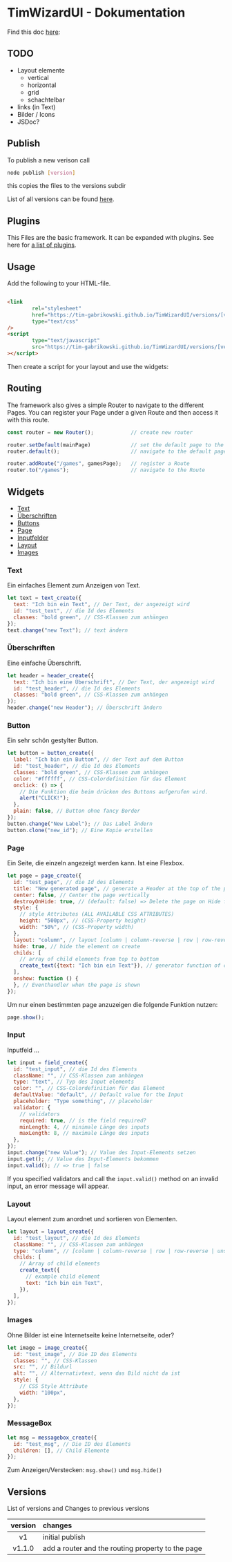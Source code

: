 # TimWizardUI - Dokumentation

Find this doc [here](https://tim-gabrikowski.github.io/TimWizardUI/):

## TODO

- Layout elemente
  - vertical
  - horizontal
  - grid
  - schachtelbar
- links (in Text)
- Bilder / Icons
- JSDoc?

## Publish

To publish a new verison call

```bash
node publish [version]
```

this copies the files to the versions subdir

List of all versions can be found [here](#versions).

## Plugins

This Files are the basic framework. It can be expanded with plugins. See here
for [a list of plugins](./plugins/README.md).

## Usage

Add the following to your HTML-file.

```html

<link
        rel="stylesheet"
        href="https://tim-gabrikowski.github.io/TimWizardUI/versions/[version]/style.css"
        type="text/css"
/>
<script
        type="text/javascript"
        src="https://tim-gabrikowski.github.io/TimWizardUI/versions/[version]/script.js"
></script>
```

Then create a script for your layout and use the widgets:

## Routing

The framework also gives a simple Router to navigate to the different Pages.
You can register your Page under a given Route and then access it with this route.

```js
const router = new Router();            // create new router

router.setDefault(mainPage)             // set the default page to the mainPage
router.default();                       // navigate to the default page

router.addRoute("/games", gamesPage);   // register a Route
router.to("/games");                    // navigate to the Route
```

## Widgets

- [Text](#text)
- [Überschriften](#überschriften)
- [Buttons](#button)
- [Page](#page)
- [Inputfelder](#input)
- [Layout](#layout)
- [Images](#images)

### Text

Ein einfaches Element zum Anzeigen von Text.

```javascript
let text = text_create({
  text: "Ich bin ein Text", // Der Text, der angezeigt wird
  id: "test_text", // die Id des Elements
  classes: "bold green", // CSS-Klassen zum anhängen
});
text.change("new Text"); // text ändern
```

### Überschriften

Eine einfache Überschrift.

```javascript
let header = header_create({
  text: "Ich bin eine Überschrift", // Der Text, der angezeigt wird
  id: "test_header", // die Id des Elements
  classes: "bold green", // CSS-Klassen zum anhängen
});
header.change("new Header"); // Überschrift ändern
```

### Button

Ein sehr schön gestylter Button.

```javascript
let button = button_create({
  label: "Ich bin ein Button", // der Text auf dem Button
  id: "test_header", // die Id des Elements
  classes: "bold green", // CSS-Klassen zum anhängen
  color: "#ffffff", // CSS-Colordefinition für das Element
  onclick: () => {
    // Die Funktion die beim drücken des Buttons aufgerufen wird.
    alert("CLICK!");
  },
  plain: false, // Button ohne fancy Border
});
button.change("New Label"); // Das Label ändern
button.clone("new_id"); // Eine Kopie erstellen
```

### Page

Ein Seite, die einzeln angezeigt werden kann. Ist eine Flexbox.

```javascript
let page = page_create({
  id: "test_page", // die Id des Elements
  title: "New generated page", // generate a Header at the top of the page if provided
  center: false, // Center the page vertically
  destroyOnHide: true, // (default: false) => Delete the page on Hide from DOM
  style: {
    // style Attributes (ALL AVAILABLE CSS ATTRIBUTES)
    height: "500px", // (CSS-Property height)
    width: "50%", // (CSS-Property width)
  },
  layout: "column", // layout [column | column-reverse | row | row-reverse | unset] (default; unset)
  hide: true, // hide the element on create
  childs: [
    // array of child elements from top to bottom
    create_text({text: "Ich bin ein Text"}), // generator function of child element
  ],
  onshow: function () {
  }, // Eventhandler when the page is shown
});
```

Um nur einen bestimmten page anzuzeigen die folgende Funktion nutzen:

```javascript
page.show();
```

### Input

Inputfeld ...

```javascript
let input = field_create({
  id: "test_input", // die Id des Elements
  className: "", // CSS-Klassen zum anhängen
  type: "text", // Typ des Input elements
  color: "", // CSS-Colordefinition für das Element
  defaultValue: "default", // Default value for the Input
  placeholder: "Type something", // placeholder
  validator: {
    // validators
    required: true, // is the field required?
    minLength: 4, // minimale Länge des inputs
    maxLength: 8, // maximale Länge des inputs
  },
});
input.change("new Value"); // Value des Input-Elements setzen
input.get(); // Value des Input-Elements bekommen
input.valid(); // => true | false
```

If you specified validators and call the `input.valid()` method on an invalid input, an error message will appear.

### Layout

Layout element zum anordnet und sortieren von Elementen.

```javascript
let layout = layout_create({
  id: "test_layout", // die Id des Elements
  className: "", // CSS-Klassen zum anhängen
  type: "column", // [column | column-reverse | row | row-reverse | unset] (default; column)
  childs: [
    // Array of child elements
    create_text({
      // example child element
      text: "Ich bin ein Text",
    }),
  ],
});
```

### Images

Ohne Bilder ist eine Internetseite keine Internetseite, oder?

```javascript
let image = image_create({
  id: "test_image", // Die ID des Elements
  classes: "", // CSS-Klassen
  src: "", // Bildurl
  alt: "", // Alternativtext, wenn das Bild nicht da ist
  style: {
    // CSS Style Attribute
    width: "100px",
  },
});
```

### MessageBox

```javascript
let msg = messagebox_create({
  id: "test_msg", // Die ID des Elements
  children: [], // Child Elemente
});
```

Zum Anzeigen/Verstecken: `msg.show()` und `msg.hide()`

## Versions

List of versions and Changes to previous versions

| version | changes                                           |
|:-------:|:--------------------------------------------------|
|   v1    | initial publish                                   |
| v1.1.0  | add a router and the routing property to the page |
